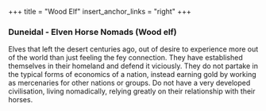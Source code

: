 +++
title = "Wood Elf"
insert_anchor_links = "right"
+++

### Duneidal - Elven Horse Nomads (Wood elf)
Elves that left the desert centuries ago, out of desire to experience more out of the world than just feeling the fey connection. They have established themselves in their homeland and defend it viciously. They do not partake in the typical forms of economics of a nation, instead earning gold by working as mercenaries for other nations or groups. Do not have a very developed civilisation, living nomadically, relying greatly on their relationship with their horses.
